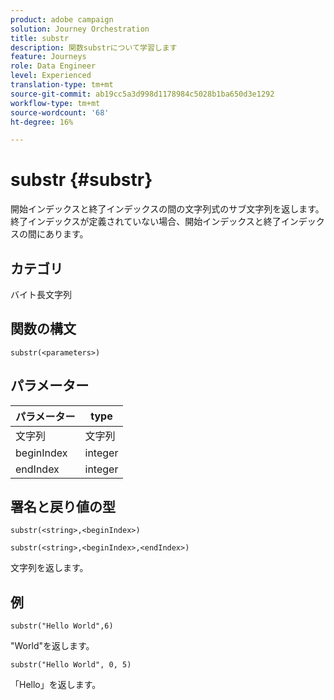 ```yaml
---
product: adobe campaign
solution: Journey Orchestration
title: substr
description: 関数substrについて学習します
feature: Journeys
role: Data Engineer
level: Experienced
translation-type: tm+mt
source-git-commit: ab19cc5a3d998d1178984c5028b1ba650d3e1292
workflow-type: tm+mt
source-wordcount: '68'
ht-degree: 16%

---
```



# substr {#substr}

開始インデックスと終了インデックスの間の文字列式のサブ文字列を返します。 終了インデックスが定義されていない場合、開始インデックスと終了インデックスの間にあります。

## カテゴリ

 バイト長文字列

## 関数の構文

`substr(<parameters>)`

## パラメーター

| パラメーター | type |
|-------------|----------|
| 文字列 | 文字列 |
| beginIndex | integer |
| endIndex | integer |

## 署名と戻り値の型

`substr(<string>,<beginIndex>)`

`substr(<string>,<beginIndex>,<endIndex>)`

文字列を返します。

## 例

`substr("Hello World",6)`

&quot;World&quot;を返します。

`substr("Hello World", 0, 5)`

「Hello」を返します。